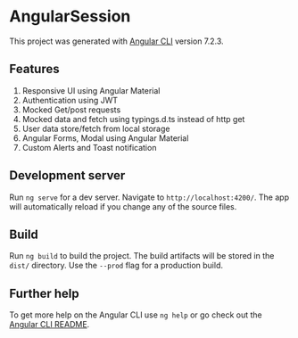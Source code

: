 # AngularSession

This project was generated with [Angular CLI](https://github.com/angular/angular-cli) version 7.2.3.

## Features

1. Responsive UI using Angular Material
2. Authentication using JWT
3. Mocked Get/post requests
4. Mocked data and fetch using typings.d.ts instead of http get
5. User data store/fetch from local storage
6. Angular Forms, Modal using Angular Material
7. Custom Alerts and Toast notification

## Development server

Run `ng serve` for a dev server. Navigate to `http://localhost:4200/`. The app will automatically reload if you change any of the source files.

## Build

Run `ng build` to build the project. The build artifacts will be stored in the `dist/` directory. Use the `--prod` flag for a production build.

## Further help

To get more help on the Angular CLI use `ng help` or go check out the [Angular CLI README](https://github.com/angular/angular-cli/blob/master/README.md).
